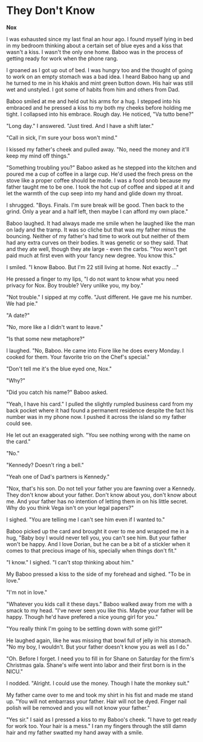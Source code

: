 # They Don't Know

**Nox**

I was exhausted since my last final an hour ago. I found myself lying in bed in my bedroom thinking about a certain set of blue eyes and a kiss that wasn't a kiss. I wasn't the only one home. Baboo was in the process of getting ready for work when the phone rang.

I groaned as I got up out of bed. I was hungry too and the thought of going to work on an empty stomach was a bad idea. I heard Baboo hang up and he turned to me in his khakis and mint green button down. His hair was still wet and unstyled. I got some of habits from him and others from Dad.

Baboo smiled at me and held out his arms for a hug.  I stepped into his embraced and he pressed a kiss to my both my cheeks before holding me tight.  I collapsed into his embrace.  Rough day.  He noticed, "Va tutto bene?"

"Long day." I answered.  "Just tired.  And I have a shift later."

"Call in sick, I'm sure your boss won't mind."

I kissed my father's cheek and pulled away.  "No, need the money and it'll keep my mind off things."

"Something troubling you?"  Baboo asked as he stepped into the kitchen and poured me a cup of coffee in a large cup.  He'd used the frech press on the stove like a proper coffee should be made.  I was a food snob because my father taught me to be one.  I took the hot cup of coffee and sipped at it and let the warmth of the cup seep into my hand and glide down my throat.

I shrugged.  "Boys.  Finals.  I'm sure break will be good.  Then back to the grind.  Only a year and a half left, then maybe I can afford my own place."

Baboo laughed.  It had always made me smile when he laughed like the man on lady and the tramp.  It was so cliche but that was my father minus the bouncing.  Neither of my father's had time to work out but neither of them had any extra curves on their bodies.  It was genetic or so they said.  That and they ate well, though they ate large - even the carbs.  "You won't get paid much at first even with your fancy new degree.  You know this."

I smiled.  "I know Baboo.  But I'm 22 still living at home.  Not exactly ..."

He pressed a finger to my lips, "I do not want to know what you need privacy for Nox.  Boy trouble? Very unlike you, my boy."

"Not trouble."  I sipped at my coffe.  "Just different. He gave me his number.  We had pie."

"A date?"

"No, more like a I didn't want to leave."

"Is that some new metaphore?"

I laughed.  "No, Baboo.  He came into Fiore like he does every Monday.  I cooked for them.  Your favorite trio on the Chef's special."

"Don't tell me it's the blue eyed one, Nox."

"Why?"

"Did you catch his name?"  Baboo asked.

"Yeah, I have his card." I pulled the slightly rumpled business card from my back pocket where it had found a permanent residence despite the fact his number was in my phone now.  I pushed it across the island so my father could see.

He let out an exaggerated sigh.  "You see nothing wrong with the name on the card."

"No."

"Kennedy?  Doesn't ring a bell."

"Yeah one of Dad's partners is Kennedy."

"Nox, that's his son.  Do not tell your father you are fawning over a Kennedy.  They don't know about your father.  Don't know about you, don't know about me.  And your father has no intention of letting them in on his little secret.  Why do you think Vega isn't on your legal papers?"

I sighed. "You are telling me I can't see him even if I wanted to."

Baboo picked up the card and brought it over to me and wrapped me in a hug, "Baby boy I would never tell you, you can't see him.  But your father won't be happy.  And I love Dorian, but he can be a bit of a stickler when it comes to that precious image of his, specially when things don't fit."

"I know." I sighed.  "I can't stop thinking about him."

My Baboo pressed a kiss to the side of my forehead and sighed.  "To be in love."

"I'm not in love."

"Whatever you kids call it these days."  Baboo walked away from me with a smack to my head.  "I've never seen you like this.  Maybe your father will be happy.  Though he'd have prefered a nice young girl for you."

"You really think I'm going to be settling down with some girl?"

He laughed again, like he was missing that bowl full of jelly in his stomach.  "No my boy, I wouldn't.  But your father doesn't know you as well as I do."

"Oh.  Before I forget.  I need you to fill in for Shane on Saturday for the firm's Christmas gala.   Shane's wife went into labor and their first born is in the NICU."

I nodded. "Alright.  I could use the money.  Though I hate the monkey suit."

My father came over to me and took my shirt in his fist and made me stand up.  "You will not embarrass your father.  Hair will not be dyed.  Finger nail polish will be removed and you will not know your father."

"Yes sir."  I said as I pressed a kiss to my Baboo's cheek.  "I have to get ready for work too.  Your hair is a mess."  I ran my fingers through the still damn hair and my father swatted my hand away with a smile.


